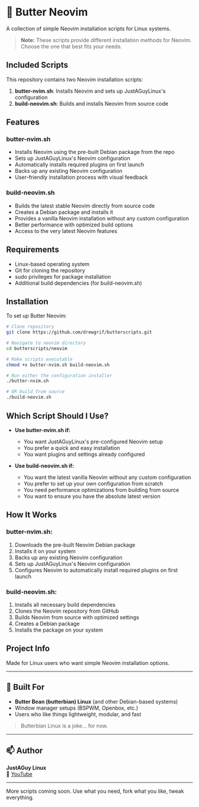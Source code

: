# 🧈 Butter Neovim

A collection of simple Neovim installation scripts for Linux systems.

> **Note:** These scripts provide different installation methods for Neovim. Choose the one that best fits your needs.

## Included Scripts

This repository contains two Neovim installation scripts:

1. **butter-nvim.sh**: Installs Neovim and sets up JustAGuyLinux's configuration
2. **build-neovim.sh**: Builds and installs Neovim from source code

## Features

### butter-nvim.sh
- Installs Neovim using the pre-built Debian package from the repo
- Sets up JustAGuyLinux's Neovim configuration
- Automatically installs required plugins on first launch
- Backs up any existing Neovim configuration
- User-friendly installation process with visual feedback

### build-neovim.sh
- Builds the latest stable Neovim directly from source code
- Creates a Debian package and installs it
- Provides a vanilla Neovim installation without any custom configuration
- Better performance with optimized build options
- Access to the very latest Neovim features

## Requirements
- Linux-based operating system
- Git for cloning the repository
- sudo privileges for package installation
- Additional build dependencies (for build-neovim.sh)

## Installation
To set up Butter Neovim:
```bash
# Clone repository
git clone https://github.com/drewgrif/butterscripts.git

# Navigate to neovim directory
cd butterscripts/neovim

# Make scripts executable
chmod +x butter-nvim.sh build-neovim.sh

# Run either the configuration installer
./butter-nvim.sh

# OR build from source
./build-neovim.sh
```

## Which Script Should I Use?

- **Use butter-nvim.sh if:**
  - You want JustAGuyLinux's pre-configured Neovim setup
  - You prefer a quick and easy installation
  - You want plugins and settings already configured

- **Use build-neovim.sh if:**
  - You want the latest vanilla Neovim without any custom configuration
  - You prefer to set up your own configuration from scratch
  - You need performance optimizations from building from source
  - You want to ensure you have the absolute latest version

## How It Works

### butter-nvim.sh:
1. Downloads the pre-built Neovim Debian package
2. Installs it on your system
3. Backs up any existing Neovim configuration
4. Sets up JustAGuyLinux's Neovim configuration
5. Configures Neovim to automatically install required plugins on first launch

### build-neovim.sh:
1. Installs all necessary build dependencies
2. Clones the Neovim repository from GitHub
3. Builds Neovim from source with optimized settings
4. Creates a Debian package
5. Installs the package on your system

## Project Info
Made for Linux users who want simple Neovim installation options.

---

## 🧈 Built For

- **Butter Bean (butterbian) Linux** (and other Debian-based systems)
- Window manager setups (BSPWM, Openbox, etc.)
- Users who like things lightweight, modular, and fast

> Butterbian Linux is a joke... for now.

---

## 📫 Author

**JustAGuy Linux**  
🎥 [YouTube](https://youtube.com/@JustAGuyLinux)  

---

More scripts coming soon. Use what you need, fork what you like, tweak everything.
```
